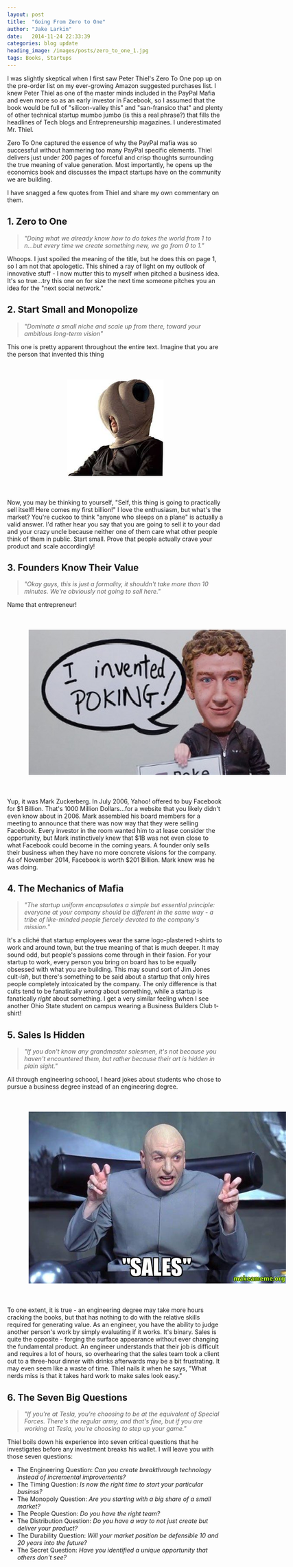 ```yaml
---
layout: post
title:  "Going From Zero to One"
author: "Jake Larkin"
date:   2014-11-24 22:33:39
categories: blog update
heading_image: /images/posts/zero_to_one_1.jpg
tags: Books, Startups
---
```

I was slightly skeptical when I first saw Peter Thiel's Zero To One pop up on the pre-order list on my ever-growing Amazon suggested purchases list. I knew Peter Thiel as one of the master minds included in the PayPal Mafia and even more so as an early investor in Facebook, so I assumed that the book would be full of "silicon-valley this" and "san-fransico that" and plenty of other technical startup mumbo jumbo (is this a real phrase?) that fills the headlines of Tech blogs and Entrepreneurship magazines. I underestimated Mr. Thiel.  

Zero To One captured the essence of why the PayPal mafia was so successful without hammering too many PayPal specific elements. Thiel delivers just under 200 pages of forceful and crisp thoughts surrounding the true meaning of value generation. Most importantly, he opens up the economics book and discusses the impact startups have on the community we are building.  

I have snagged a few quotes from Thiel and share my own commentary on them. 

## 1. Zero to One
> _"Doing what we already know how to do takes the world from 1 to n...but every time we create something new, we go from 0 to 1."_

Whoops. I just spoiled the meaning of the title, but he does this on page 1, so I am not that apologetic. This shined a ray of light on my outlook of innovative stuff - I now mutter this to myself when pitched a business idea. It's so true...try this one on for size the next time someone pitches you an idea for the "next social network."

## 2. Start Small and Monopolize
> _"Dominate a small niche and scale up from there, toward your ambitious long-term vision"_  

This one is pretty apparent throughout the entire text. Imagine that you are the person that invented this thing  

<div style="text-align:center; margin:50px;"><img src="/images/posts/pillow_head.jpg" style="max-width:600px;"></div>

Now, you may be thinking to yourself, "Self, this thing is going to practically sell itself! Here comes my first billion!" I love the enthusiasm, but what's the market? You're cuckoo to think "anyone who sleeps on a plane" is actually a valid answer. I'd rather hear you say that you are going to sell it to your dad and your crazy uncle because neither one of them care what other people think of them in public. Start small. Prove that people actually crave your product and scale accordingly!

## 3. Founders Know Their Value
> _"Okay guys, this is just a formality, it shouldn't take more than 10 minutes. We're obviously not going to sell here."_

Name that entrepreneur! 

<div style="text-align:center; margin:50px;"><img src="/images/posts/mark.jpg" style="max-width:600px;"></div>

Yup, it was Mark Zuckerberg. In July 2006, Yahoo! offered to buy Facebook for $1 Billion. That's 1000 Million Dollars...for a website that you likely didn't even know about in 2006. Mark assembled his board members for a meeting to announce that there was now way that they were selling Facebook. Every investor in the room wanted him to at lease consider the opportunity, but Mark instinctively knew that $1B was not even close to what Facebook could become in the coming years. A founder only sells their business when they have no more concrete visions for the company. As of November 2014, Facebook is worth $201 Billion. Mark knew was he was doing.

## 4. The Mechanics of Mafia
>_"The startup uniform encapsulates a simple but essential principle: everyone at your company should be different in the same way - a tribe of like-minded people fiercely devoted to the company's mission."_

It's a cliché that startup employees wear the same logo-plastered t-shirts to work and around town, but the true meaning of that is much deeper. It may sound odd, but people's passions come through in their fasion. For your startup to work, every person you bring on board has to be equally obsessed with what you are building. This may sound sort of Jim Jones cult-_ish_, but there's something to be said about a startup that only hires people completely intoxicated by the company. The only difference is that cults tend to be fanatically _wrong_ about something, while a startup is fanatically _right_ about something. I get a very similar feeling when I see another Ohio State student on campus wearing a Business Builders Club t-shirt!

## 5. Sales Is Hidden
> _"If you don't know any grandmaster salesmen, it's not because you haven't encountered them, but rather because their art is hidden in plain sight."_

All through engineering schoool, I heard jokes about students who chose to pursue a business degree instead of an engineering degree. 

<div style="text-align:center; margin:50px;"><img src="/images/posts/sales.jpg" style="max-width:600px;"></div>

To one extent, it is true - an engineering degree may take more hours cracking the books, but that has nothing to do with the relative skills required for generating value. As an engineer, you have the ability to judge another person's work by simply evaluating if it works. It's binary. Sales is quite the opposite - forging the surface appearance without ever changing the fundamental product. An engineer understands that their job is difficult and requires a lot of hours, so overhearing that the sales team took a client out to a three-hour dinner with drinks afterwards may be a bit frustrating. It may even seem like a waste of time. Thiel nails it when he says, "What nerds miss is that it takes hard work to make sales look easy."

## 6. The Seven Big Questions
>  _"If you're at Tesla, you're choosing to be at the equivalent of Special Forces. There's the regular army, and that's fine, but if you are working at Tesla, you're choosing to step up your game."_

Thiel boils down his experience into seven critical questions that he investigates before any investment breaks his wallet. I will leave you with those seven questions:

* The Engineering Question: _Can you create breakthrough technology instead of incremental improvements?_
* The Timing Question: _Is now the right time to start your particular businss?_
* The Monopoly Question: _Are you starting with a big share of a small market?_
* The People Question: _Do you have the right team?_
* The Distribution Question: _Do you have a way to not just create but deliver your product?_
* The Durability Question: _Will your market position be defensible 10 and 20 years into the future?_
* The Secret Question: _Have you identified a unique opportunity that others don't see?_





